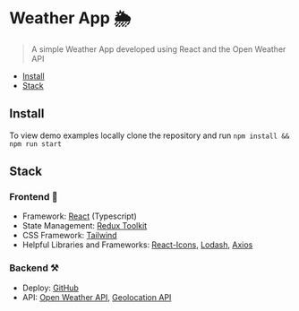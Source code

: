 # Weather App 🌦️

> A simple Weather App developed using React and the Open Weather API

- [Install](#install)
- [Stack](#stack)

## Install

To view demo examples locally clone the repository and run `npm install && npm run start`

## Stack

### Frontend 🎨

- Framework: [React](https://reactjs.org/) (Typescript)
- State Management: [Redux Toolkit](https://redux-toolkit.js.org/)
- CSS Framework: [Tailwind](https://tailwindcss.com/)
- Helpful Libraries and Frameworks: [React-Icons](https://react-icons.github.io/react-icons/), [Lodash](https://lodash.com/), [Axios](https://axios-http.com/docs/intro)

### Backend ⚒️

- Deploy: [GitHub](https://github.com/)
- API: [Open Weather API](https://openweathermap.org/), [Geolocation API](https://developer.mozilla.org/en-US/docs/Web/API/Geolocation_API)


